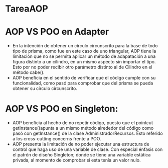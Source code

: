 # TareaAOP

# AOP VS POO en Adapter
- En la intención de obtener un círculo circunscrito para la base de todo tipo de prisma, como fue en este caso de uno triangular, AOP tiene la limitación que no se permita aplicar un método de adapatación a una figura distinto a un cilindro, en un mismo aspecto sin importar el tipo. Esto por no poder recibir otro parámetro distinto al de Cilindro en el método cabe().
- AOP beneficia en el sentido de verificar que el código cumple con su funcionalidad, como pasó para comprobar que del prisma se pueda obtener su círculo circunscrito.

# AOP VS POO en Singleton: 
- AOP beneficia al hecho de no repetir código, puesto que el pointcut getInstance()apunta a un mismo método alrededor del código como pasó con getInstance() de la clase AdministradorRecursos. Esto referido a los cross-cutting concerns frente a POO.
- AOP presenta la limitación de no poder ejecutar una estructura de control que haga uso de una variable de clase. Con especial énfasis con el patrón de diseño Singleton; donde se tiene una variable estática privada, al momento de comprobar si esta tenía un valor nulo.